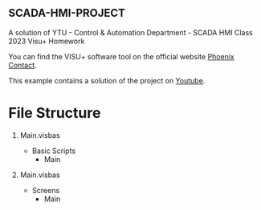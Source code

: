## SCADA-HMI-PROJECT
A solution of YTU - Control &amp; Automation Department - SCADA HMI Class 2023 Visu+ Homework

You can find the VISU+ software tool on the official website [Phoenix Contact](https://www.phoenixcontact.com/).

This example contains a solution of the project on [Youtube](https://www.youtube.com/watch?v=22IX6_GVSgM).

# File Structure

1. Main.visbas
   - Basic Scripts
     - Main

2. Main.visbas
   - Screens
     - Main